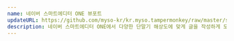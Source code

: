 ```yaml
---
name: 네이버 스마트에디터 ONE 뷰포트
updateURL: https://github.com/myso-kr/kr.myso.tampermonkey/raw/master/service/com.naver.blog-write.viewport.user.js
description: 네이버 스마트에디터 ONE에서 다양한 단말기 해상도에 맞게 글을 작성하게 도와줍니다.
---
```

